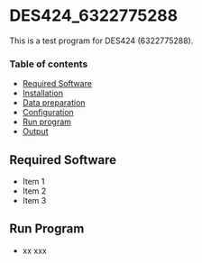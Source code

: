 # DES424_6322775288

This is a test program for DES424 (6322775288).

### Table of contents

- [Required Software](#required-software)
- [Installation](#installation)
- [Data preparation](#data-preparation)
- [Configuration](#configuration)
- [Run program](#run-program)
- [Output](#output)

## Required Software

- Item 1
- Item 2
- Item 3

## Run Program

- xx xxx
